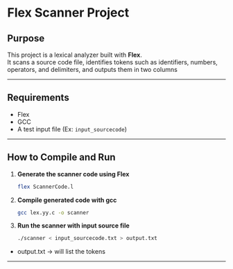 # Flex Scanner Project

## Purpose
This project is a lexical analyzer built with **Flex**.  
It scans a source code file, identifies tokens such as identifiers, numbers, operators, and delimiters, and outputs them in two columns  

---

## Requirements
- Flex
- GCC
- A test input file (Ex: `input_sourcecode`)

---

## How to Compile and Run

1. **Generate the scanner code using Flex**
   ```bash
   flex ScannerCode.l
2. **Compile generated code with gcc** 
    ```bash
    gcc lex.yy.c -o scanner
3. **Run the scanner with input source file**
    ```bash 
    ./scanner < input_sourcecode.txt > output.txt
- output.txt -> will list the tokens
---